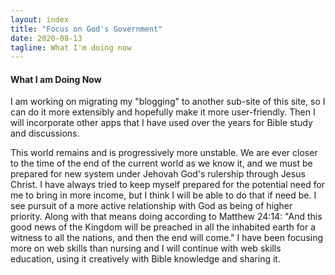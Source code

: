 ```yaml
---
layout: index
title: "Focus on God's Government"
date: 2020-08-13
tagline: What I'm doing now
---
```


#### What I am Doing Now

I am working on migrating my "blogging" to another sub-site of this site, so I can do it more extensibly and hopefully make it more user-friendly. Then I will incorporate other apps that I have used over the years for Bible study and discussions.

This world remains and is progressively more unstable. We are ever closer to the time of the end of the current world as we know it, and we must be prepared for new system under Jehovah God's rulership through Jesus Christ. I have always tried to keep myself prepared for the potential need for me to bring in more income, but I think I will be able to do that if need be. I see pursuit of a more active relationship with God as being of higher priority. Along with that means doing according to Matthew 24:14: "And this good news of the Kingdom will be preached in all the inhabited earth for a witness to all the nations, and then the end will come." I have been focusing more on web skills than nursing and I will continue with web skills education, using it creatively with Bible knowledge and sharing it.

